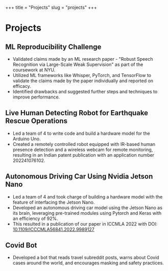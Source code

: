 +++
title = "Projects"
slug = "projects"
+++

# Projects

## ML Reproducibility Challenge

- Validated claims made by an ML research paper - "Robust Speech Recognition via Large-Scale Weak Supervision" as part of the coursework at NYU.
- Utilized ML frameworks like Whisper, PyTorch, and TensorFlow to validate the claims made by the paper individually and reported on efficacy.
- Identified drawbacks and suggested further steps and techniques to improve performance.

## Live Human Detecting Robot for Earthquake Rescue Operations

- Led a team of 4 to write code and build a hardware model for the Arduino Uno.
- Created a remotely controlled robot equipped with IR-based human presence detection and a wireless webcam for remote monitoring, resulting in an Indian patent publication with an application number 202241076102.

## Autonomous Driving Car Using Nvidia Jetson Nano

- Led a team of 4 and took charge of building a hardware model with the feature of interfacing the Jetson Nano.
- Developed an autonomous driving car model using the Jetson Nano as its brain, leveraging pre-trained modules using Pytorch and Keras with an efficiency of 92%.
- This resulted in a publication of our paper in ICCMLA 2022 with DOI: [10.1109/ICCCMLA56841.2022.9989127](https://doi.org/10.1109/ICCCMLA56841.2022.9989127)

## Covid Bot

- Developed a bot that reads travel subreddit posts, warns about Covid cases around the world, and encourages masking and safety practices.
